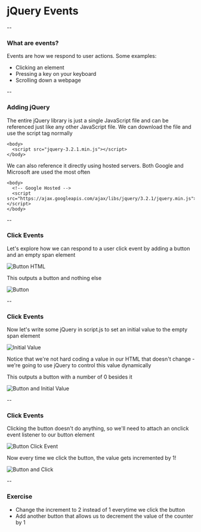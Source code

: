 # jQuery Events ️

--

### What are events?

Events are how we respond to user actions. Some examples:

- Clicking an element 
- Pressing a key on your keyboard
- Scrolling down a webpage

--

### Adding jQuery

The entire jQuery library is just a single JavaScript file and can be referenced just like any other JavaScript file. We can download the file and use the script tag normally

```
<body>
  <script src="jquery-3.2.1.min.js"></script>
</body>
```

We can also reference it directly using hosted servers. Both Google and Microsoft are used the most often

```
<body>
  <!-- Google Hosted -->
  <script src="https://ajax.googleapis.com/ajax/libs/jquery/3.2.1/jquery.min.js"></script>
</body>
```

--

### Click Events

Let's explore how we can respond to a user click event by adding a button and an empty span element

![Button HTML](ASSETS_PATH/jquery/html.png)

This outputs a button and nothing else

![Button](ASSETS_PATH/jquery/button.png)

--

### Click Events

Now let's write some jQuery in script.js to set an initial value to the empty span element

![Initial Value](ASSETS_PATH/jquery/initial-value.png)

Notice that we're not hard coding a value in our HTML that doesn't change - we're going to use jQuery to control this value dynamically

This outputs a button with a number of 0 besides it

![Button and Initial Value](ASSETS_PATH/jquery/button-and-initial-value.png)

--

### Click Events

Clicking the button doesn't do anything, so we'll need to attach an onclick event listener to our button element

![Button Click Event](ASSETS_PATH/jquery/click-function.png)

Now every time we click the button, the value gets incremented by 1!

![Button and Click](ASSETS_PATH/jquery/button-and-click.png)

--

### Exercise

- Change the increment to 2 instead of 1 everytime we click the button
- Add another button that allows us to decrement the value of the counter by 1
